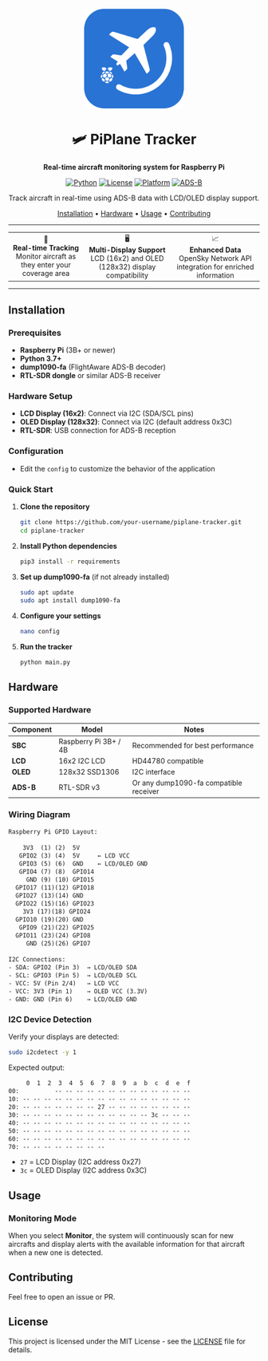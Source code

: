 <div align="center">
  <img src="public/logo.svg" alt="PiPlane Tracker" width="200"/>
  
  # 🛩️ PiPlane Tracker
  
  **Real-time aircraft monitoring system for Raspberry Pi**
  
  [![Python](https://img.shields.io/badge/Python-3.7+-blue.svg)](https://www.python.org/downloads/)
  [![License](https://img.shields.io/badge/License-MIT-green.svg)](LICENSE)
  [![Platform](https://img.shields.io/badge/Platform-Raspberry%20Pi-red.svg)](https://www.raspberrypi.org/)
  [![ADS-B](https://img.shields.io/badge/ADS--B-dump1090--fa-orange.svg)](https://github.com/flightaware/dump1090)
  
  Track aircraft in real-time using ADS-B data with LCD/OLED display support.
  
  [Installation](#installation) • [Hardware](#hardware) • [Usage](#usage) • [Contributing](#contributing)
</div>

---

<div align="center">
  <table>
    <tr>
      <td align="center">
        📡
        <br><strong>Real-time Tracking</strong>
        <br>Monitor aircraft as they enter your coverage area
      </td>
      <td align="center">
        🖥️
        <br><strong>Multi-Display Support</strong>
        <br>LCD (16x2) and OLED (128x32) display compatibility
      </td>
      <td align="center">
        📈
        <br><strong>Enhanced Data</strong>
        <br>OpenSky Network API integration for enriched information
      </td>
    </tr>
  </table>
</div>

---

## Installation

### Prerequisites

- **Raspberry Pi** (3B+ or newer)
- **Python 3.7+**
- **dump1090-fa** (FlightAware ADS-B decoder)
- **RTL-SDR dongle** or similar ADS-B receiver

### Hardware Setup

- **LCD Display (16x2)**: Connect via I2C (SDA/SCL pins)
- **OLED Display (128x32)**: Connect via I2C (default address 0x3C)
- **RTL-SDR**: USB connection for ADS-B reception

### Configuration
- Edit the `config` to customize the behavior of the application

### Quick Start

1. **Clone the repository**
   ```bash
   git clone https://github.com/your-username/piplane-tracker.git
   cd piplane-tracker
   ```

2. **Install Python dependencies**
   ```bash
   pip3 install -r requirements
   ```

3. **Set up dump1090-fa** (if not already installed)
   ```bash
   sudo apt update
   sudo apt install dump1090-fa
   ```

4. **Configure your settings**
   ```bash
   nano config
   ```

5. **Run the tracker**
   ```bash
   python main.py
   ```

## Hardware

### Supported Hardware

| Component | Model                 | Notes                                  |
| --------- | --------------------- | -------------------------------------- |
| **SBC**   | Raspberry Pi 3B+ / 4B | Recommended for best performance       |
| **LCD**   | 16x2 I2C LCD          | HD44780 compatible                     |
| **OLED**  | 128x32 SSD1306        | I2C interface                          |
| **ADS-B** | RTL-SDR v3            | Or any dump1090-fa compatible receiver |

### Wiring Diagram

```
Raspberry Pi GPIO Layout:
                     
    3V3  (1) (2)  5V     
   GPIO2 (3) (4)  5V     ← LCD VCC
   GPIO3 (5) (6)  GND    ← LCD/OLED GND  
   GPIO4 (7) (8)  GPIO14
     GND (9) (10) GPIO15
  GPIO17 (11)(12) GPIO18
  GPIO27 (13)(14) GND
  GPIO22 (15)(16) GPIO23
    3V3 (17)(18) GPIO24
  GPIO10 (19)(20) GND
   GPIO9 (21)(22) GPIO25
  GPIO11 (23)(24) GPIO8
     GND (25)(26) GPIO7

I2C Connections:
- SDA: GPIO2 (Pin 3)  → LCD/OLED SDA
- SCL: GPIO3 (Pin 5)  → LCD/OLED SCL
- VCC: 5V (Pin 2/4)   → LCD VCC
- VCC: 3V3 (Pin 1)    → OLED VCC (3.3V)
- GND: GND (Pin 6)    → LCD/OLED GND
```

### I2C Device Detection

Verify your displays are detected:

```bash
sudo i2cdetect -y 1
```

Expected output:
```
     0  1  2  3  4  5  6  7  8  9  a  b  c  d  e  f
00:          -- -- -- -- -- -- -- -- -- -- -- -- -- 
10: -- -- -- -- -- -- -- -- -- -- -- -- -- -- -- -- 
20: -- -- -- -- -- -- -- 27 -- -- -- -- -- -- -- -- 
30: -- -- -- -- -- -- -- -- -- -- -- -- 3c -- -- -- 
40: -- -- -- -- -- -- -- -- -- -- -- -- -- -- -- -- 
50: -- -- -- -- -- -- -- -- -- -- -- -- -- -- -- -- 
60: -- -- -- -- -- -- -- -- -- -- -- -- -- -- -- -- 
70: -- -- -- -- -- -- -- --
```
- `27` = LCD Display (I2C address 0x27)
- `3c` = OLED Display (I2C address 0x3C)


## Usage

### Monitoring Mode

When you select **Monitor**, the system will continuously scan for new aircrafts and display alerts with the available information for that aircraft when a new one is detected.

## Contributing

Feel free to open an issue or PR.

## License

This project is licensed under the MIT License - see the [LICENSE](LICENSE) file for details.
